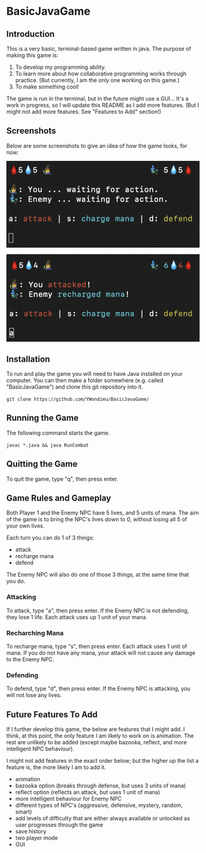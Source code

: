 # BasicJavaGame

## Introduction

This is a very basic, terminal-based game written in java. The purpose of making this game is:

1) To develop my programming ability.
2) To learn more about how collaborative programming works through practice. (But currently, I am the only one working on this game.)
3) To make something cool!

The game is run in the terminal, but in the future might use a GUI... It's a work in progress, so I will update this README as I add more features. (But I might not add more features. See "Features to Add" section!)

## Screenshots

Below are some screenshots to give an idea of how the game looks, for now:

![screenshot of game start screen](/PicturesForReadme/Screen%20Shot%202022-01-23%20at%208.32.09%20PM.png "Screenshot of Game")

![screenshot of game in action](/PicturesForReadme/Screen%20Shot%202022-01-23%20at%208.33.14%20PM.png "Screenshot of Game")

## Installation

To run and play the game you will need to have Java installed on your computer.
You can then make a folder somewhere (e.g. called "BasicJavaGame") and clone this git repository into it.

`git clone https://github.com/YWondimu/BasicJavaGame/`

## Running the Game

The following command starts the game.

`javac *.java && java RunCombat`

## Quitting the Game

To quit the game, type "q", then press enter.

## Game Rules and Gameplay

Both Player 1 and the Enemy NPC have 5 lives, and 5 units of mana.
The aim of the game is to bring the NPC's lives down to 0, without losing all 5 of your own lives.

Each turn you can do 1 of 3 things:
- attack
- recharge mana
- defend

The Enemy NPC will also do one of those 3 things, at the same time that you do.

### Attacking

To attack, type "a", then press enter. 
If the Enemy NPC is not defending, they lose 1 life.
Each attack uses up 1 unit of your mana.

### Recharching Mana

To recharge mana, type "s", then press enter.
Each attack uses 1 unit of mana. If you do not have any mana, your attack will not cause any damage to the Enemy NPC.

### Defending

To defend, type "d", then press enter.
If the Enemy NPC is attacking, you will not lose any lives.

## Future Features To Add

If I further develop this game, the below are features that I might add. I think, at this point, the only feature I am likely to work on is animation. The rest are unlikely to be added (except maybe bazooka, reflect, and more intelligent NPC behaviour).

I might not add features in the exact order below; but the higher up the list a feature is, the more likely I am to add it.

- animation
- bazooka option (breaks through defense, but uses 3 units of mana)
- reflect option (reflects an attack, but uses 1 unit of mana)
- more intelligent behaviour for Enemy NPC
- different types of NPC's (aggressive, defensive, mystery, random, smart)
- add levels of difficulty that are either always available or unlocked as user progresses through the game
- save history
- two player mode
- GUI
